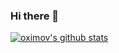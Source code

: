 ### Hi there 👋

[![oximov's github stats](https://github-readme-stats.vercel.app/api?username=oximov)](https://github.com/anuraghazra/github-readme-stats)

